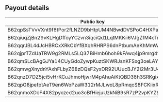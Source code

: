 Payout details
--------------

| Public key                                              | Amount         | Fee       |
|---------------------------------------------------------|----------------|-----------|
| B62qpSsTVvVXnt9f8tPor2fLNZD9bHtpUM4NBwdDVSPoC4HXPaHREyQ | 412568363139   | 100000000 |
| B62qiuqZjBn29vKLHgDffoyYCzvn3iqciQd1LqtMKKii6VJgZfM4cTm | 12502071548    | 100000000 |
| B62qqrJBL4dJcHBRCxXRkCbYfBXqhRHRPS6dnPtbumAeKhMmWzQ3c4b | 3501882614559  | 100000000 |
| B62qjprTZdUaTRW9g2RMLs5LQ37BiHmb6hoh9kFAwq4jp9mrg4fLJvK | 3501882614559  | 100000000 |
| B62qmSLcBAgGJYa14CUyGdoZywpKuztSKWRJsnKFSxg3oeLAYaotLFv | 2859905502017  | 100000000 |
| B62qmwgXnydnYAxhFLbyZ68zDQsF2yxDR92UUucBJY2i2Mr3U4Qw2KG | 5449512714561  | 100000000 |
| B62qnzD7DZ5jci5vHrKCuJhmoHjwrM4pAhuAiKtQBD38h3SRKgixaV8 | 3676894817917  | 100000000 |
| B62qpG8jpefptAeT9en6WoPzaW312rMJLwoL8pRmqcS8FCKiixRjofg | 10068210860248 | 100000000 |
| B62qnmoXDcF4X82pyozed2uo3oBfHiejuUzkNiB9sR7zP2vpKYZSrKf | 41278241       | 100000000 |
